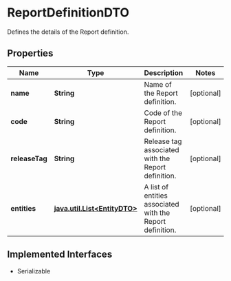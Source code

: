 

# ReportDefinitionDTO

Defines the details of the Report definition.

## Properties

Name | Type | Description | Notes
------------ | ------------- | ------------- | -------------
**name** | **String** | Name of the Report definition. |  [optional]
**code** | **String** | Code of the Report definition. |  [optional]
**releaseTag** | **String** | Release tag associated with the Report definition. |  [optional]
**entities** | [**java.util.List&lt;EntityDTO&gt;**](EntityDTO.md) | A list of entities associated with the Report definition. |  [optional]


## Implemented Interfaces

* Serializable


